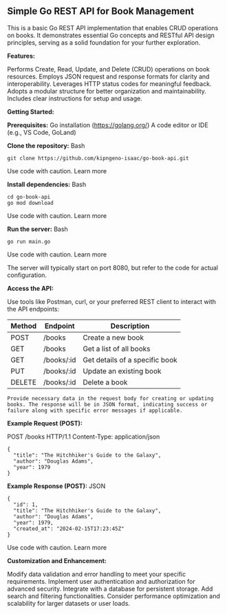 ## Simple Go REST API for Book Management

This is a basic Go REST API implementation that enables CRUD operations on books. It demonstrates essential Go concepts and RESTful API design principles, serving as a solid foundation for your further exploration.

**Features:**

Performs Create, Read, Update, and Delete (CRUD) operations on book resources.
Employs JSON request and response formats for clarity and interoperability.
Leverages HTTP status codes for meaningful feedback.
Adopts a modular structure for better organization and maintainability.
Includes clear instructions for setup and usage.

**Getting Started:**

**Prerequisites:**
    Go installation (https://golang.org/)
    A code editor or IDE (e.g., VS Code, GoLand)

**Clone the repository:**
Bash

`git clone https://github.com/kipngeno-isaac/go-book-api.git`

Use code with caution. Learn more

**Install dependencies:**
Bash
```
cd go-book-api
go mod download
```

Use code with caution. Learn more

**Run the server:**
Bash

`go run main.go`

Use code with caution. Learn more

The server will typically start on port 8080, but refer to the code for actual configuration.

**Access the API:**

Use tools like Postman, curl, or your preferred REST client to interact with the API endpoints:

   | Method            | Endpoint               | Description
   | -------|------------ |-----------------------
   | POST     | /books     | Create a new book
   | GET      | /books     | Get a list of all books
   | GET      | /books/:id | Get details of a specific book
   | PUT      | /books/:id | Update an existing book
   | DELETE   | /books/:id | Delete a book

    Provide necessary data in the request body for creating or updating books. The response will be in JSON format, indicating success or failure along with specific error messages if applicable.

**Example Request (POST):**

POST /books HTTP/1.1
Content-Type: application/json
```
{
  "title": "The Hitchhiker's Guide to the Galaxy",
  "author": "Douglas Adams",
  "year": 1979
}
```
**Example Response (POST):**
JSON
```
{
  "id": 1,
  "title": "The Hitchhiker's Guide to the Galaxy",
  "author": "Douglas Adams",
  "year": 1979,
  "created_at": "2024-02-15T17:23:45Z"
}
```
Use code with caution. Learn more

**Customization and Enhancement:**

Modify data validation and error handling to meet your specific requirements.
Implement user authentication and authorization for advanced security.
Integrate with a database for persistent storage.
Add search and filtering functionalities.
Consider performance optimization and scalability for larger datasets or user loads.
